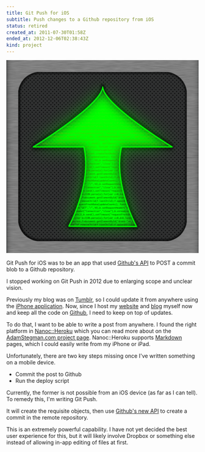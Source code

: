 ```yaml
---
title: Git Push for iOS
subtitle: Push changes to a Github repository from iOS
status: retired
created_at: 2011-07-30T01:58Z
ended_at: 2012-12-06T02:38:43Z
kind: project
---
```

![Git Push icon](./git-push.png)

Git Push for iOS was to be an app that used [Github's API](http://developer.github.com/v3/git/) to POST a commit blob to a Github repository.

I stopped working on Git Push in 2012 due to enlarging scope and unclear vision.

Previously my blog was on [Tumblr](http://adamstegman.tumblr.com/), so I could update it from anywhere using the [iPhone application](http://itunes.apple.com/us/app/tumblr/id305343404?mt=8).
Now, since I host my [website](/) and [blog](//blog.adamstegman.com/) myself now and keep all the code on [Github](https://github.com/adamstegman/adamstegman.github.com), I need to keep on top of updates.

To do that, I want to be able to write a post from anywhere.
I found the right platform in [Nanoc::Heroku](https://github.com/mrrooijen/nanoc-heroku) which you can read more about on the [AdamStegman.com project page](/projects/adamstegman.html).
Nanoc::Heroku supports [Markdown](https://daringfireball.net/projects/markdown/) pages, which I could easily write from my iPhone or iPad.

Unfortunately, there are two key steps missing once I've written something on a mobile device.

- Commit the post to Github
- Run the deploy script

Currently, the former is not possible from an iOS device (as far as I can tell).
To remedy this, I'm writing Git Push.

It will create the requisite objects, then use [Github's new API](http://developer.github.com/v3/git/) to create a commit in the remote repository.

This is an extremely powerful capability.
I have not yet decided the best user experience for this, but it will likely involve Dropbox or something else instead of allowing in-app editing of files at first.
